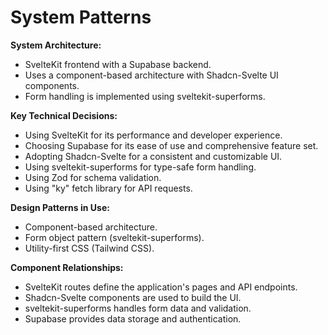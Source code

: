 # System Patterns

**System Architecture:**

*   SvelteKit frontend with a Supabase backend.
*   Uses a component-based architecture with Shadcn-Svelte UI components.
*   Form handling is implemented using sveltekit-superforms.

**Key Technical Decisions:**

*   Using SvelteKit for its performance and developer experience.
*   Choosing Supabase for its ease of use and comprehensive feature set.
*   Adopting Shadcn-Svelte for a consistent and customizable UI.
*   Using sveltekit-superforms for type-safe form handling.
*   Using Zod for schema validation.
*   Using "ky" fetch library for API requests.

**Design Patterns in Use:**

*   Component-based architecture.
*   Form object pattern (sveltekit-superforms).
*   Utility-first CSS (Tailwind CSS).

**Component Relationships:**

*   SvelteKit routes define the application's pages and API endpoints.
*   Shadcn-Svelte components are used to build the UI.
*   sveltekit-superforms handles form data and validation.
*   Supabase provides data storage and authentication.
